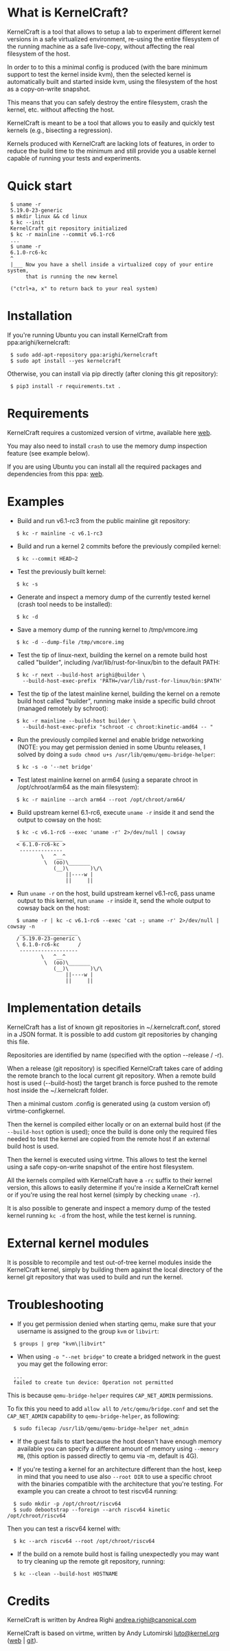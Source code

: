What is KernelCraft?
====================

KernelCraft is a tool that allows to setup a lab to experiment different
kernel versions in a safe virtualized environment, re-using the entire
filesystem of the running machine as a safe live-copy, without affecting
the real filesystem of the host.

In order to to this a minimal config is produced (with the bare minimum support
to test the kernel inside kvm), then the selected kernel is automatically built
and started inside kvm, using the filesystem of the host as a copy-on-write
snapshot.

This means that you can safely destroy the entire filesystem, crash the kernel,
etc. without affecting the host.

KernelCraft is meant to be a tool that allows you to easily and quickly test
kernels (e.g., bisecting a regression).

Kernels produced with KernelCraft are lacking lots of features, in order to
reduce the build time to the minimum and still provide you a usable kernel
capable of running your tests and experiments.

Quick start
===========

```
 $ uname -r
 5.19.0-23-generic
 $ mkdir linux && cd linux
 $ kc --init
 KernelCraft git repository initialized
 $ kc -r mainline --commit v6.1-rc6
 ...
 $ uname -r
 6.1.0-rc6-kc
 ^
 |___ Now you have a shell inside a virtualized copy of your entire system,
      that is running the new kernel

 ("ctrl+a, x" to return back to your real system)
```

Installation
============

If you're running Ubuntu you can install KernelCraft from
ppa:arighi/kernelcraft:
```
 $ sudo add-apt-repository ppa:arighi/kernelcraft
 $ sudo apt install --yes kernelcraft
```

Otherwise, you can install via pip directly (after cloning this git
repository):
```
 $ pip3 install -r requirements.txt .
```

Requirements
============

KernelCraft requires a customized version of virtme, available here
[web][arighi-virtme].

You may also need to install `crash` to use the memory dump inspection feature
(see example below).

If you are using Ubuntu you can install all the required packages and dependencies from this ppa:
[web][kernelcraft-ppa].

Examples
========

 - Build and run v6.1-rc3 from the public mainline git repository:
```
   $ kc -r mainline -c v6.1-rc3
```

 - Build and run a kernel 2 commits before the previously compiled kernel:
```
   $ kc --commit HEAD~2
```

 - Test the previously built kernel:
```
   $ kc -s
```

 - Generate and inspect a memory dump of the currently tested kernel (crash
   tool needs to be installed):
```
   $ kc -d
```

 - Save a memory dump of the running kernel to /tmp/vmcore.img
```
   $ kc -d --dump-file /tmp/vmcore.img
```

 - Test the tip of linux-next, building the kernel on a remote build host
   called "builder", including /var/lib/rust-for-linux/bin to the default PATH:
```
   $ kc -r next --build-host arighi@builder \
     --build-host-exec-prefix 'PATH=/var/lib/rust-for-linux/bin:$PATH'
```

 - Test the tip of the latest mainline kernel, building the kernel on a remote
   build host called "builder", running make inside a specific build chroot
   (managed remotely by schroot):
```
   $ kc -r mainline --build-host builder \
     --build-host-exec-prefix "schroot -c chroot:kinetic-amd64 -- "
```

 - Run the previously compiled kernel and enable bridge networking (NOTE: you
   may get permission denied in some Ubuntu releases, I solved by doing a
   `sudo chmod u+s /usr/lib/qemu/qemu-bridge-helper`:
```
   $ kc -s -o '--net bridge'
```

 - Test latest mainline kernel on arm64 (using a separate chroot in
   /opt/chroot/arm64 as the main filesystem):
```
   $ kc -r mainline --arch arm64 --root /opt/chroot/arm64/
```

 - Build upstream kernel 6.1-rc6, execute `uname -r` inside it and send the
   output to cowsay on the host:
```
   $ kc -c v6.1-rc6 --exec 'uname -r' 2>/dev/null | cowsay
    ______________
   < 6.1.0-rc6-kc >
    --------------
           \   ^__^
            \  (oo)\_______
               (__)\       )\/\
                   ||----w |
                   ||     ||
```

 - Run `uname -r` on the host, build upstream kernel v6.1-rc6, pass uname
   output to this kernel, run `uname -r` inside it, send the whole output to
   cowsay back on the host:
```
   $ uname -r | kc -c v6.1-rc6 --exec 'cat -; uname -r' 2>/dev/null | cowsay -n
    ___________________
   / 5.19.0-23-generic \
   \ 6.1.0-rc6-kc      /
    -------------------
           \   ^__^
            \  (oo)\_______
               (__)\       )\/\
                   ||----w |
                   ||     ||
```

Implementation details
======================

KernelCraft has a list of known git repositories in ~/.kernelcraft.conf, stored
in a JSON format. It is possible to add custom git repositories by changing
this file.

Repositories are identified by name (specified with the option --release / -r).

When a release (git repository) is specified KernelCraft takes care of adding
the remote branch to the local current git repository. When a remote build host
is used (--build-host) the target branch is force pushed to the remote host
inside the ~/.kernelcraft folder.

Then a minimal custom .config is generated using (a custom version of)
virtme-configkernel.

Then the kernel is compiled either locally or on an external build host (if the
`--build-host` option is used); once the build is done only the required files
needed to test the kernel are copied from the remote host if an external build
host is used.

Then the kernel is executed using virtme. This allows to test the kernel using
a safe copy-on-write snapshot of the entire host filesystem.

All the kernels compiled with KernelCraft have a `-rc` suffix to their kernel
version, this allows to easily determine if you're inside a KernelCraft kernel
or if you're using the real host kernel (simply by checking `uname -r`).

It is also possible to generate and inspect a memory dump of the tested kernel
running `kc -d` from the host, while the test kernel is running.

External kernel modules
=======================

It is possible to recompile and test out-of-tree kernel modules inside the
KernelCraft kernel, simply by building them against the local directory of the
kernel git repository that was used to build and run the kernel.

Troubleshooting
===============

 - If you get permission denied when starting qemu, make sure that your
   username is assigned to the group `kvm` or `libvirt`:
```
  $ groups | grep "kvm\|libvirt"
```

 - When using `-o "--net bridge"` to create a bridged network in the guest you
   may get the following error:
```
  ...
  failed to create tun device: Operation not permitted
```

   This is because `qemu-bridge-helper` requires `CAP_NET_ADMIN` permissions.

   To fix this you need to add `allow all` to `/etc/qemu/bridge.conf` and set
   the `CAP_NET_ADMIN` capability to `qemu-bridge-helper`, as following:
```
  $ sudo filecap /usr/lib/qemu/qemu-bridge-helper net_admin
```

 - If the guest fails to start because the host doesn't have enough memory
   available you can specify a different amount of memory using `--memory MB`,
   (this option is passed directly to qemu via -m, default is 4G).

 - If you're testing a kernel for an architecture different than the host, keep
   in mind that you need to use also `--root DIR` to use a specific chroot with
   the binaries compatible with the architecture that you're testing. For example
   you can create a chroot to test riscv64 running:
```
  $ sudo mkdir -p /opt/chroot/riscv64
  $ sudo debootstrap --foreign --arch riscv64 kinetic /opt/chroot/riscv64
```

  Then you can test a riscv64 kernel with:
```
  $ kc --arch riscv64 --root /opt/chroot/riscv64
```

 - If the build on a remote build host is failing unexpectedly you may want to
   try cleaning up the remote git repository, running:
```
  $ kc --clean --build-host HOSTNAME
```

Credits
=======

KernelCraft is written by Andrea Righi <andrea.righi@canonical.com>

KernelCraft is based on virtme, written by Andy Lutomirski <luto@kernel.org>
([web][korg-web] | [git][korg-git]).

[korg-web]: https://git.kernel.org/cgit/utils/kernel/virtme/virtme.git "virtme on kernel.org"
[korg-git]: git://git.kernel.org/pub/scm/utils/kernel/virtme/virtme.git "git address"
[arighi-virtme]: https://github.com/arighi/virtme "arighi virtme"
[kernelcraft-ppa]: https://launchpad.net/~arighi/+archive/ubuntu/kernelcraft "kernelcraft ppa"
